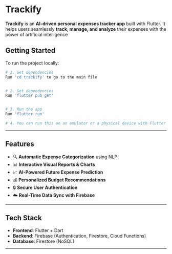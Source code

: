 # Trackify

**Trackify** is an **AI-driven personal expenses tracker app** built with Flutter. It helps users seamlessly **track, manage, and analyze** their expenses with the power of artificial intelligence



## Getting Started

To run the project locally:

```bash
# 1. Get dependencies
Run 'cd trackify' to go to the main file 


# 2. Get dependencies
Run 'flutter pub get'


# 3. Run the app
Run 'flutter run'

# 4. You can run this on an emulator or a physical device with Flutter installed.

```

---

## Features

- 🔍 **Automatic Expense Categorization** using NLP
- 📊 **Interactive Visual Reports & Charts**
- 📈 **AI-Powered Future Expense Prediction**
- 💰 **Personalized Budget Recommendations**
- 🔒 **Secure User Authentication**
- ☁️ **Real-Time Data Sync with Firebase**

---

## Tech Stack

- **Frontend**: Flutter + Dart  
- **Backend**: Firebase (Authentication, Firestore, Cloud Functions)  
- **Database**: Firestore (NoSQL)

---




